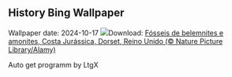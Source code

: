 ## History Bing Wallpaper
Wallpaper date: 2024-10-17
![](https://www.bing.com/th?id=OHR.FossilsDorset_PT-BR5587878603_UHD.jpg&w=1000)Download: [Fósseis de belemnites e amonites, Costa Jurássica, Dorset, Reino Unido (© Nature Picture Library/Alamy)](https://www.bing.com/th?id=OHR.FossilsDorset_PT-BR5587878603_UHD.jpg)

Auto get programm by LtgX
